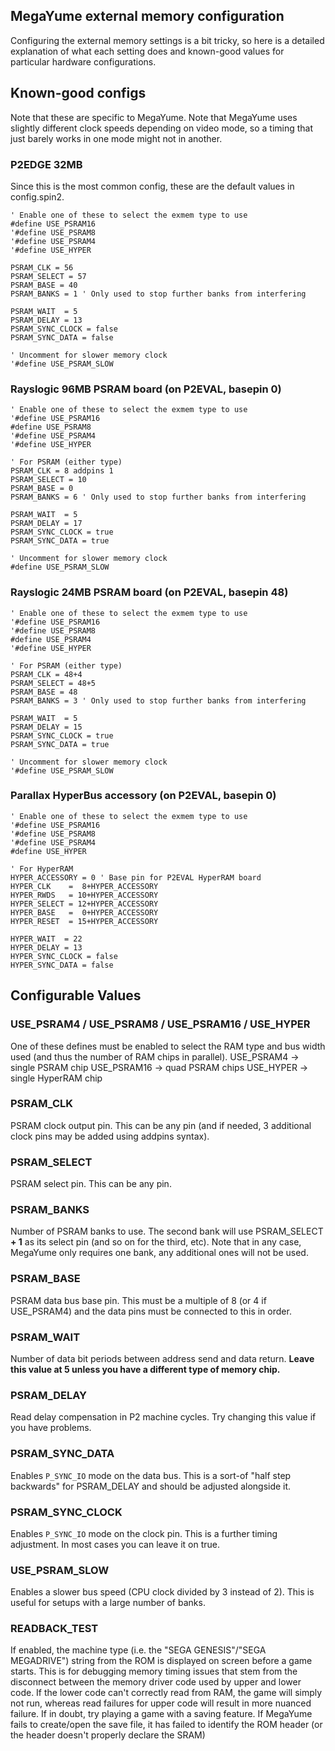 MegaYume external memory configuration
-------------------------------------

Configuring the external memory settings is a bit tricky, so here is a detailed explanation of what each setting does and known-good values for particular hardware configurations.

## Known-good configs

Note that these are specific to MegaYume. Note that MegaYume uses slightly different clock speeds depending on video mode, so a timing that just barely works in one mode might not in another.

### P2EDGE 32MB

Since this is the most common config, these are the default values in config.spin2.

```spin
' Enable one of these to select the exmem type to use
#define USE_PSRAM16
'#define USE_PSRAM8
'#define USE_PSRAM4
'#define USE_HYPER

PSRAM_CLK = 56
PSRAM_SELECT = 57
PSRAM_BASE = 40
PSRAM_BANKS = 1 ' Only used to stop further banks from interfering

PSRAM_WAIT  = 5
PSRAM_DELAY = 13
PSRAM_SYNC_CLOCK = false
PSRAM_SYNC_DATA = false

' Uncomment for slower memory clock
'#define USE_PSRAM_SLOW
```

### Rayslogic 96MB PSRAM board (on P2EVAL, basepin 0)

```spin
' Enable one of these to select the exmem type to use
'#define USE_PSRAM16
#define USE_PSRAM8
'#define USE_PSRAM4
'#define USE_HYPER

' For PSRAM (either type)
PSRAM_CLK = 8 addpins 1
PSRAM_SELECT = 10
PSRAM_BASE = 0
PSRAM_BANKS = 6 ' Only used to stop further banks from interfering

PSRAM_WAIT  = 5
PSRAM_DELAY = 17
PSRAM_SYNC_CLOCK = true
PSRAM_SYNC_DATA = true

' Uncomment for slower memory clock
#define USE_PSRAM_SLOW
```

### Rayslogic 24MB PSRAM board (on P2EVAL, basepin 48)

```spin
' Enable one of these to select the exmem type to use
'#define USE_PSRAM16
'#define USE_PSRAM8
#define USE_PSRAM4
'#define USE_HYPER

' For PSRAM (either type)
PSRAM_CLK = 48+4
PSRAM_SELECT = 48+5
PSRAM_BASE = 48
PSRAM_BANKS = 3 ' Only used to stop further banks from interfering

PSRAM_WAIT  = 5
PSRAM_DELAY = 15
PSRAM_SYNC_CLOCK = true
PSRAM_SYNC_DATA = true

' Uncomment for slower memory clock
'#define USE_PSRAM_SLOW
```

### Parallax HyperBus accessory (on P2EVAL, basepin 0)

```spin
' Enable one of these to select the exmem type to use
'#define USE_PSRAM16
'#define USE_PSRAM8
'#define USE_PSRAM4
#define USE_HYPER

' For HyperRAM
HYPER_ACCESSORY = 0 ' Base pin for P2EVAL HyperRAM board
HYPER_CLK    =  8+HYPER_ACCESSORY
HYPER_RWDS   = 10+HYPER_ACCESSORY
HYPER_SELECT = 12+HYPER_ACCESSORY
HYPER_BASE   =  0+HYPER_ACCESSORY
HYPER_RESET  = 15+HYPER_ACCESSORY

HYPER_WAIT  = 22
HYPER_DELAY = 13
HYPER_SYNC_CLOCK = false
HYPER_SYNC_DATA = false
```

## Configurable Values

### USE_PSRAM4 / USE_PSRAM8 / USE_PSRAM16 / USE_HYPER

One of these defines must be enabled to select the RAM type and bus width used (and thus the number of RAM chips in parallel).
 USE_PSRAM4 -> single PSRAM chip
 USE_PSRAM16 -> quad PSRAM chips
 USE_HYPER -> single HyperRAM chip

### PSRAM_CLK

PSRAM clock output pin. This can be any pin (and if needed, 3 additional clock pins may be added using addpins syntax).

### PSRAM_SELECT

PSRAM select pin. This can be any pin.

### PSRAM_BANKS

Number of PSRAM banks to use. The second bank will use PSRAM_SELECT **+ 1** as its select pin (and so on for the third, etc).
Note that in any case, MegaYume only requires one bank, any additional ones will not be used.

### PSRAM_BASE

PSRAM data bus base pin. This must be a multiple of 8 (or 4 if USE_PSRAM4) and the data pins must be connected to this in order.

### PSRAM_WAIT

Number of data bit periods between address send and data return. **Leave this value at 5 unless you have a different type of memory chip.**

### PSRAM_DELAY

Read delay compensation in P2 machine cycles. Try changing this value if you have problems.

### PSRAM_SYNC_DATA

Enables `P_SYNC_IO` mode on the data bus. This is a sort-of "half step backwards" for PSRAM_DELAY and should be adjusted alongside it.

### PSRAM_SYNC_CLOCK

Enables `P_SYNC_IO` mode on the clock pin. This is a further timing adjustment. In most cases you can leave it on true.

### USE_PSRAM_SLOW

Enables a slower bus speed (CPU clock divided by 3 instead of 2). This is useful for setups with a large number of banks.

### READBACK_TEST

If enabled, the machine type (i.e. the "SEGA GENESIS"/"SEGA MEGADRIVE") string from the ROM is displayed on screen before a game starts. This is for debugging memory timing issues that stem from the disconnect between the memory driver code used by upper and lower code. If the lower code can't correctly read from RAM, the game will simply not run, whereas read failures for upper code will result in more nuanced failure. If in doubt, try playing a game with a saving feature. If MegaYume fails to create/open the save file, it has failed to identify the ROM header (or the header doesn't properly declare the SRAM)
